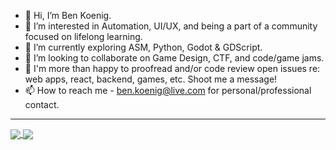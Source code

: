 - 👋 Hi, I’m Ben Koenig.
- 👀 I’m interested in Automation, UI/UX, and being a part of a community focused on lifelong learning.
- 🌱 I’m currently exploring ASM, Python, Godot & GDScript.
- 💞️ I’m looking to collaborate on Game Design, CTF, and code/game jams.
- 🤝 I'm more than happy to proofread and/or code review open issues re: web apps, react, backend, games, etc. Shoot me a message!
- 📫 How to reach me - ben.koenig@live.com for personal/professional contact.

<hr />

<a href="https://github.com/anuraghazra/github-readme-stats">
  <img align="center" src="https://github-readme-stats-taqft.vercel.app/api?cache_seconds=86400&username=taqft&custom_title=GitHub%20Stats&card_width=339.75px&line_height=29px&hide=contribs&show_icons=true&include_all_commits=true&hide_rank=true&hide_border=true&theme=transparent&show=prs_merged,prs_merged_percentage" onerror="this.src=null;this.src='https://github-readme-stats-taqft.vercel.app/api?cache_seconds=86400&username=taqft&custom_title=GitHub%20Stats&card_width=339.75px&line_height=29px&hide=contribs&show_icons=true&include_all_commits=true&hide_rank=true&hide_border=true&theme=transparent&show=prs_merged,prs_merged_percentage';" />
</a>
<a href="https://github.com/search?q=committer%3Ataqft&type=commits&s=&o=desc">
  <img align="center" src="https://github-readme-stats-taqft.vercel.app/api/top-langs/?cache_seconds=86400&username=taqft&layout=compact&card_width=339.75px&include_all_commits=true&langs_count=20&size_weight=0.5&count_weight=0.5&hide_border=true&theme=transparent&hide=Handlebars,SCSS,GDScript,GAP,Procfile" onerror="this.src=null;this.src='https://github-readme-stats-taqft.vercel.app/api/top-langs/?cache_seconds=86401&username=taqft&layout=compact&card_width=339.75px&include_all_commits=true&langs_count=20&size_weight=0.5&count_weight=0.5&hide_border=true&theme=transparent&hide=Handlebars,SCSS,GDScript,GAP,Procfile';" />
</a>

<!---
taqft/taqft is a ✨ special ✨ repository because its `README.md` (this file) appears on your GitHub profile.
You can click the Preview link to take a look at your changes.
--->
